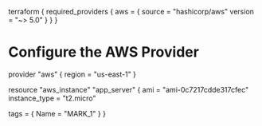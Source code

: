 terraform {
  required_providers {
    aws = {
      source  = "hashicorp/aws"
      version = "~> 5.0"
    }
  }
}

# Configure the AWS Provider
provider "aws" {
  region = "us-east-1"
}

resource "aws_instance" "app_server" {
  ami           = "ami-0c7217cdde317cfec"
  instance_type = "t2.micro"

  tags = {
    Name = "MARK_1"
  }
}

